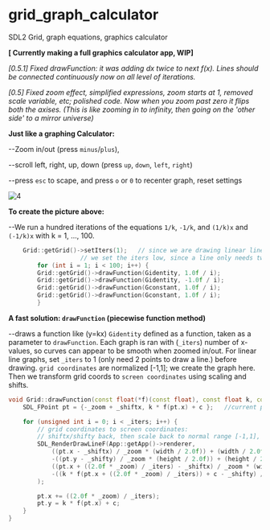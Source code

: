 # grid_graph_calculator
SDL2 Grid, graph equations, graphics calculator

**[ Currently making a full graphics calculator app, WIP]**

*[0.5.1] Fixed drawFunction: it was adding dx twice to next f(x). Lines should be connected continuously now on all level of iterations.*

*[0.5] Fixed zoom effect, simplified expressions, zoom starts at 1, removed scale variable, etc; polished code.
Now when you zoom past zero it flips both the axises. (This is like zooming in to infinity, then going on the 'other side' to a mirror universe)*

**Just like a graphing Calculator:**

--Zoom in/out (press `minus`/`plus`),
  
--scroll left, right, up, down (press `up`, `down`, `left`, `right`)

--press `esc` to scape, and press `o` or `0` to recenter graph, reset settings

![4](https://github.com/aam29dc/grid_graph_calculator/assets/73267302/3db4cff1-9809-4218-8b1c-a20c9657fa0f)

**To create the picture above:**

--We run a hundred iterations of the equations `1/k`, `-1/k`, and `(1/k)x` and `(-1/k)x` with k = 1, ..., 100.
````c++
	Grid::getGrid()->setIters(1);   // since we are drawing linear lines,
					// we set the iters low, since a line only needs two f(x1), and f(x2).
        for (int i = 1; i < 100; i++) {
		Grid::getGrid()->drawFunction(Gidentity, 1.0f / i);
		Grid::getGrid()->drawFunction(Gidentity, -1.0f / i);
		Grid::getGrid()->drawFunction(Gconstant, 1.0f / i);
		Grid::getGrid()->drawFunction(Gconstant, 1.0f / i);
        }
````
**A fast solution: `drawFunction` (piecewise function method)** 

--draws a function like (y=kx) `Gidentity` defined as a function, taken as a parameter to `drawFunction`.
Each graph is ran with (`_iters`) number of x-values, so curves can appear to be smooth when zoomed in/out. For linear line graphs, set `_iters` to 1 (only need 2 points to draw a line.) before drawing.
`grid coordinates` are normalized [-1,1]; we create the graph here. Then we transform grid coords to `screen coordinates` using scaling and shifts.

````c++
void Grid::drawFunction(const float(*f)(const float), const float k, const float c) const {
	SDL_FPoint pt = {-_zoom + _shiftx, k * f(pt.x) + c };	//current point

	for (unsigned int i = 0; i < _iters; i++) {
		// grid coordinates to screen coordinates:
		// shiftx/shifty back, then scale back to normal range [-1,1], then scale to width/height of screen, then shift to center of screen
		SDL_RenderDrawLineF(App::getApp()->renderer,
			((pt.x - _shiftx) / _zoom * (width / 2.0f)) + (width / 2.0f) + _offsetx,
			-((pt.y - _shifty) / _zoom * (height / 2.0f)) + (height / 2.0f) + _offsety,
			((pt.x + ((2.0f * _zoom) / _iters) - _shiftx) / _zoom * (width / 2.0f)) + (width / 2.0f) + _offsetx,
			-((k * f(pt.x + ((2.0f * _zoom) / _iters)) + c - _shifty) / _zoom * (height / 2.0f)) + (height / 2.0f) + _offsety
		);

		pt.x += ((2.0f * _zoom) / _iters);
		pt.y = k * f(pt.x) + c;
	}
}
````
